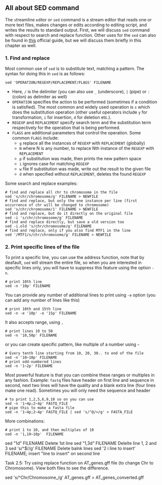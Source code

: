 
## All about SED command

The  `s`treamline `ed`itor  or `sed` command is a stream editor that reads one or more text files, makes changes or edits according to editing script, and writes the results to standard output. First, we will discuss `sed` command with respect to search and replace function. Other uses for the `sed` can also be found in [this](http://www.grymoire.com/Unix/Sed.html#uh-47) official guide, but we will discuss them briefly in this chapter as well.

### 1. Find and replace
Most common use of `sed` is to substitute text, matching a pattern. The syntax for doing this in `sed` is as follows:

```
sed 'OPERATION/REGEXP/REPLACEMENT/FLAGS' FILENAME
```

  - Here, `/` is the delimiter (you can also use `_` (underscore), `|` (pipe) or `:` (colon) as delimiter as well)
  - `OPERATION` specifies the action to be performed (sometimes if a condition is satisfied). The most common and widely used operation is `s` which does the substitution operation (other useful operators include `y` for transformation, `i` for insertion, `d` for deletion etc.).
  - `REGEXP` and `REPLACEMENT` specify search term and the substitution term respectively for the operation that is being performed.
  - `FLAGS` are additional parameters that control the operation. Some common `FLAGS` include:
      * `g`	replace all the instances of `REGEXP` with `REPLACEMENT` (globally)
      * `N` where N is any number, to replace Nth instance of the `REGEXP` with `REPLACEMENT`
      * `p` if substitution was made, then prints the new pattern space
      * `i` ignores case for matching `REGEXP`
      * `w` file If substitution was made, write out the result to the given file
      * `d` when specified without `REPLACEMENT`, deletes the found `REGEXP`

Some search and replace examples:
```
# find and replace all chr to chromosome in the file
sed 's/chr/chromosome/g' FILENAME > NEWFILE
# find and replace, but only the one instance per line (first occurrence of chr will be changed to chromosome)
sed 's/chr/chromosome/1' FILENAME > NEWFILE
# find and replace, but do it directly on the original file
sed -i 's/chr/chromosome/g' FILENAME
# find and replace directly, but save a old version too
sed -i.old 's/chr/chromosome/g' FILENAME
# find and replace, only if you also find MTF1 in the line
sed '/MTF1/s/chr/chromosome/g' FILENAME > NEWFILE
```

### 2. Print specific lines of the file

To print a specific line, you can use the address function, note that by deafault, `sed` will stream the entire file, so when you are interested in specific lines only, you will have to suppress this feature using the option `-n`.
```
# print 10th line
sed -n '10p' FILENAME
```
You can provide any number of additional lines to print using `-e` option (you can add any number of lines like this)
```
# print 10th and 15th line
sed -n -e '10p' -e '15p' FILENAME
```
It also accepts range, using `,`
```
# print lines 10 to 50
sed -n '10,50p' FILENAME
```
or you can create specific pattern, like multiple of a number using `~`

```
# Every tenth line starting from 10, 20, 30.. to end of the file
sed -n '10~10p' FILENAME
# print odd-numbered lines
sed -n '1~2p' FILENAME
```

Most powerful feature is that you can combine these ranges or multiples in any fashion. Example: `fastq` files have header on first line and sequence in second, next two lines will have the quality and a blank extra line (four lines make one read). Sometimes you will only need the sequence and header

```
# to print 1,2,5,6,9,10 so on you can use
sed -n '1~4p;2~4p' FASTQ_FILE
# pipe this to make a fasta file
sed -n '1~4p;2~4p' FASTQ_FILE | sed 's/^@/>/g' > FASTA_FILE
```
More combinations:
```
# print 1 to 10, and then multiples of 10
sed -n '1,10~10p'  FILENAME
```

sed "1d" FILENAME	Delete 1st line
sed "1,3d" FILENAME	Delelte line 1, 2 and 3
sed 's/^$//g' FILENAME	Delete balnk lines
sed '2 i line to insert' FILENAME;	insert "line to insert" on second line

Task 2.5: Try using replace function on AT_genes.gff file (to change Chr to Chromosome). View both files to see the difference.

sed 's/^Chr/Chromosome_/g' AT_genes.gff > AT_genes_converted.gff
